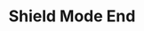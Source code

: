 ---
title: Shield Mode End
description: Trigger for when a Twitch Shield Mode Ends
version: 0.1.15
twitchService: EventSub
variables:
  - name: endedAt
    type: DateTime
    description: The timestamp that shield mode was ended
    value: 8/4/2023 10:56:06 AM
---